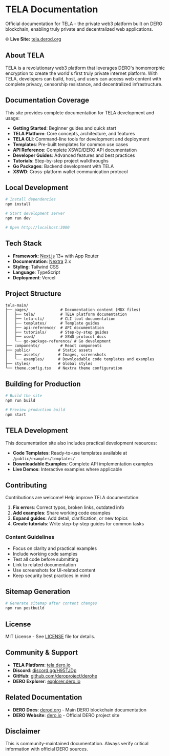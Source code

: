 # TELA Documentation

Official documentation for TELA - the private web3 platform built on DERO blockchain, enabling truly private and decentralized web applications.

🌐 **Live Site:** [tela.derod.org](https://tela.derod.org)

## About TELA

TELA is a revolutionary web3 platform that leverages DERO's homomorphic encryption to create the world's first truly private internet platform. With TELA, developers can build, host, and users can access web content with complete privacy, censorship resistance, and decentralized infrastructure.

## Documentation Coverage

This site provides complete documentation for TELA development and usage:

- **Getting Started**: Beginner guides and quick start
- **TELA Platform**: Core concepts, architecture, and features
- **TELA CLI**: Command-line tools for development and deployment
- **Templates**: Pre-built templates for common use cases
- **API Reference**: Complete XSWD/DERO API documentation
- **Developer Guides**: Advanced features and best practices
- **Tutorials**: Step-by-step project walkthroughs
- **Go Packages**: Backend development with TELA
- **XSWD**: Cross-platform wallet communication protocol

## Local Development

```bash
# Install dependencies
npm install

# Start development server
npm run dev

# Open http://localhost:3000
```

## Tech Stack

- **Framework**: [Next.js](https://nextjs.org/) 13+ with App Router
- **Documentation**: [Nextra](https://nextra.site/) 2.x
- **Styling**: Tailwind CSS
- **Language**: TypeScript
- **Deployment**: Vercel

## Project Structure

```
tela-main/
├── pages/              # Documentation content (MDX files)
│   ├── tela/           # TELA platform documentation
│   ├── tela-cli/       # CLI tool documentation
│   ├── templates/      # Template guides
│   ├── api-reference/  # API documentation
│   ├── tutorials/      # Step-by-step guides
│   ├── xswd/           # XSWD protocol docs
│   └── go-package-reference/ # Go development
├── components/         # React components
├── public/            # Static assets
│   ├── assets/        # Images, screenshots
│   └── examples/      # Downloadable code templates and examples
├── styles/            # Global styles
└── theme.config.tsx   # Nextra theme configuration
```

## Building for Production

```bash
# Build the site
npm run build

# Preview production build
npm start
```

## TELA Development

This documentation site also includes practical development resources:

- **Code Templates**: Ready-to-use templates available at `/public/examples/templates/`
- **Downloadable Examples**: Complete API implementation examples
- **Live Demos**: Interactive examples where applicable

## Contributing

Contributions are welcome! Help improve TELA documentation:

1. **Fix errors**: Correct typos, broken links, outdated info
2. **Add examples**: Share working code examples
3. **Expand guides**: Add detail, clarification, or new topics
4. **Create tutorials**: Write step-by-step guides for common tasks

### Content Guidelines

- Focus on clarity and practical examples
- Include working code samples
- Test all code before submitting
- Link to related documentation
- Use screenshots for UI-related content
- Keep security best practices in mind

## Sitemap Generation

```bash
# Generate sitemap after content changes
npm run postbuild
```

## License

MIT License - See [LICENSE](./LICENSE) file for details.

## Community & Support

- **TELA Platform**: [tela.dero.io](https://tela.dero.io)
- **Discord**: [discord.gg/H95TJDp](https://discord.gg/H95TJDp)
- **GitHub**: [github.com/deroproject/derohe](https://github.com/deroproject/derohe)
- **DERO Explorer**: [explorer.dero.io](https://explorer.dero.io)

## Related Documentation

- **DERO Docs**: [derod.org](https://derod.org) - Main DERO blockchain documentation
- **DERO Website**: [dero.io](https://dero.io) - Official DERO project site

## Disclaimer

This is community-maintained documentation. Always verify critical information with official DERO sources.
